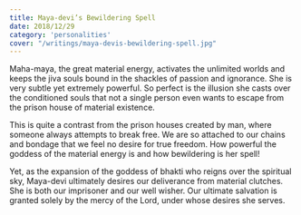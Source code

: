 ```yaml
---
title: Maya-devi’s Bewildering Spell
date: 2018/12/29
category: 'personalities'
cover: "/writings/maya-devis-bewildering-spell.jpg"
---
```


Maha-maya, the great material energy, activates the unlimited worlds and keeps the jiva souls bound in the shackles of passion and ignorance. She is very subtle yet extremely powerful. So perfect is the illusion she casts over the conditioned souls that not a single person even wants to escape from the prison house of material existence.

This is quite a contrast from the prison houses created by man, where someone always attempts to break free. We are so attached to our chains and bondage that we feel no desire for true freedom. How powerful the goddess of the material energy is and how bewildering is her spell!

Yet, as the expansion of the goddess of bhakti who reigns over the spiritual sky, Maya-devi ultimately desires our deliverance from material clutches. She is both our imprisoner and our well wisher. Our ultimate salvation is granted solely by the mercy of the Lord, under whose desires she serves.
